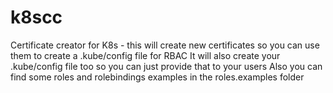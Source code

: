 # k8scc
Certificate creator for K8s - this will create new certificates so you can use them to create a .kube/config file for RBAC
It will also create your .kube/config file too so you can just provide that to your users
Also you can find some roles and rolebindings examples in the roles.examples folder
